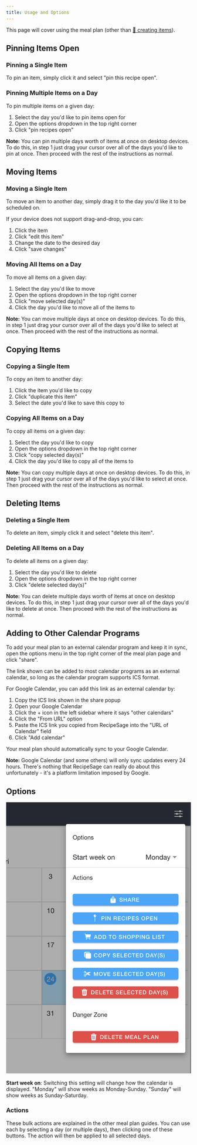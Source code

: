 ```yaml
---
title: Usage and Options
---
```


This page will cover using the meal plan (other than [📖 creating items](./create.md)).

## Pinning Items Open

### Pinning a Single Item

To pin an item, simply click it and select "pin this recipe open".

### Pinning Multiple Items on a Day

To pin multiple items on a given day:
1. Select the day you'd like to pin items open for
2. Open the options dropdown in the top right corner
3. Click "pin recipes open"

**Note:** You can pin multiple days worth of items at once on desktop devices. To do this, in step 1 just drag your cursor over all of the days you'd like to pin at once. Then proceed with the rest of the instructions as normal.

## Moving Items

### Moving a Single Item

To move an item to another day, simply drag it to the day you'd like it to be scheduled on.

If your device does not support drag-and-drop, you can:
1. Click the item
2. Click "edit this item"
3. Change the date to the desired day
4. Click "save changes"

### Moving All Items on a Day

To move all items on a given day:
1. Select the day you'd like to move
2. Open the options dropdown in the top right corner
3. Click "move selected day(s)"
4. Click the day you'd like to move all of the items to

**Note:** You can move multiple days at once on desktop devices. To do this, in step 1 just drag your cursor over all of the days you'd like to select at once. Then proceed with the rest of the instructions as normal.

## Copying Items

### Copying a Single Item

To copy an item to another day:
1. Click the item you'd like to copy
2. Click "duplicate this item"
3. Select the date you'd like to save this copy to

### Copying All Items on a Day

To copy all items on a given day:
1. Select the day you'd like to copy
2. Open the options dropdown in the top right corner
3. Click "copy selected day(s)"
4. Click the day you'd like to copy all of the items to

**Note:** You can copy multiple days at once on desktop devices. To do this, in step 1 just drag your cursor over all of the days you'd like to select at once. Then proceed with the rest of the instructions as normal.

## Deleting Items

### Deleting a Single Item

To delete an item, simply click it and select "delete this item".

### Deleting All Items on a Day

To delete all items on a given day:
1. Select the day you'd like to delete
2. Open the options dropdown in the top right corner
3. Click "delete selected day(s)"

**Note:** You can delete multiple days worth of items at once on desktop devices. To do this, in step 1 just drag your cursor over all of the days you'd like to delete at once. Then proceed with the rest of the instructions as normal.

## Adding to Other Calendar Programs

To add your meal plan to an external calendar program and keep it in sync, open the options menu in the top right corner of the meal plan page and click "share".

The link shown can be added to most calendar programs as an external calendar, so long as the calendar program supports ICS format.

For Google Calendar, you can add this link as an external calendar by:
1. Copy the ICS link shown in the share popup
2. Open your Google Calendar
3. Click the + icon in the left sidebar where it says "other calendars"
4. Click the "From URL" option
5. Paste the ICS link you copied from RecipeSage into the "URL of Calendar" field
6. Click "Add calendar"

Your meal plan should automatically sync to your Google Calendar.

**Note:** Google Calendar (and some others) will only sync updates every 24 hours. There's nothing that RecipeSage can really do about this unfortunately - it's a platform limitation imposed by Google.

## Options

<img className="screenshot" src="/img/meal-plan-options.png"></img>

**Start week on**: Switching this setting will change how the calendar is displayed. "Monday" will show weeks as Monday-Sunday. "Sunday" will show weeks as Sunday-Saturday.

### Actions

These bulk actions are explained in the other meal plan guides. You can use each by selecting a day (or multiple days), then clicking one of these buttons. The action will then be applied to all selected days.

